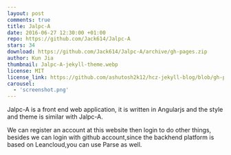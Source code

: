 ```yaml
---
layout: post
comments: true
title: Jalpc-A
date: 2016-06-27 12:30:00 +01:00
repo: https://github.com/Jack614/Jalpc-A
stars: 34
download: https://github.com/Jack614/Jalpc-A/archive/gh-pages.zip
author: Kun Jia
thumbnail: Jalpc-A-jekyll-theme.webp
license: MIT
license_link: https://github.com/ashutosh2k12/hcz-jekyll-blog/blob/gh-pages/LICENSE
carousel:
  - 'screenshot.png'
---
```


Jalpc-A is a front end web application, it is written in Angularjs and the style and theme is similar with Jalpc-A.

We can register an account at this website then login to do other things, besides we can login with github account,since the backhend platform is based on Leancloud,you can use Parse as well.
